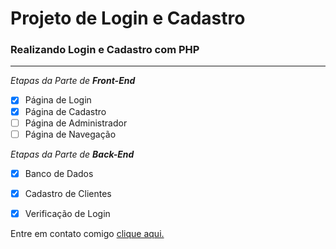# Projeto de Login e Cadastro
### Realizando Login e Cadastro com PHP

---

_Etapas da Parte de_ **_Front-End_**
- [x] Página de Login
- [x] Página de Cadastro
- [ ] Página de Administrador
- [ ] Página de Navegação

_Etapas da Parte de_ **_Back-End_**
- [x] Banco de Dados
- [x] Cadastro de Clientes
- [x] Verificação de Login


Entre em contato comigo [clique aqui.](https://www.linkedin.com/in/bruno-oliveira-063911265/)
